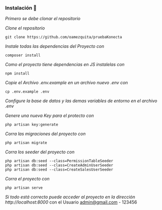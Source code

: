 ### Instalación 🔧

_Primero se debe clonar el repositorio_

_Clone el repositorio_

```
git clone https://github.com/oamezquita/pruebaKonecta
```

_Instale todas las dependencias del Proyecto con_

```
composer install
```

_Como el proyecto tiene dependencias en JS instalelas con_

```
npm install
```

_Copie el Archivo .env.example en un archivo nuevo .env con_

```
cp .env.example .env
```
_Configure la base de datos y las demas variables de entorno en el archivo .env_

_Genere una nueva Key para el protecto con_

```
php artisan key:generate
```

_Corra las migraciones del proyecto con_

```
php artisan migrate
```

_Corra los seeder del proyecto con_

```
php artisan db:seed --class=PermissionTableSeeder
php artisan db:seed --class=CreateAdminUserSeeder
php artisan db:seed --class=CreateSalesUserSeeder
```
_Corra el proyecto con_

```
php artisan serve
```

_Si todo está correcto puede acceder al proyecto en la dirección http://localhost:8000_ con el Usuario admin@gmail.com - 123456


